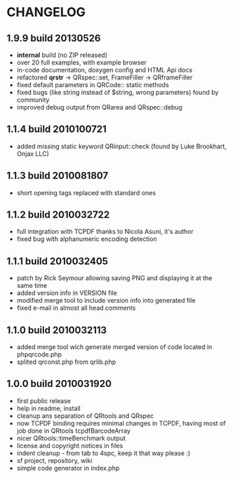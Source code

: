 CHANGELOG
=========

## 1.9.9 build 20130526

  - __internal__ build (no ZIP released)
  - over 20 full examples, with example browser
  - in-code documentation, doxygen config and HTML Api docs
  - refactored __qrstr__ -> QRspec::set, FrameFiller -> QRframeFiller
  - fixed default parameters in QRCode:: static methods
  - fixed bugs (like string instead of $string, wrong parameters) found by community
  - improved debug output from QRarea and QRspec::debug

## 1.1.4 build 2010100721

  - added missing static keyword QRinput::check (found by Luke Brookhart, Onjax LLC)
  
## 1.1.3 build 2010081807

  - short opening tags replaced with standard ones
  
## 1.1.2 build 2010032722

  - full integration with TCPDF thanks to Nicola Asuni, it's author
  - fixed bug with alphanumeric encoding detection

## 1.1.1 build 2010032405

  - patch by Rick Seymour allowing saving PNG and displaying it at the same time
  - added version info in VERSION file
  - modified merge tool to include version info into generated file
  - fixed e-mail in almost all head comments

## 1.1.0 build 2010032113

  - added merge tool wich generate merged version of code
    located in phpqrcode.php
  - splited qrconst.php from qrlib.php
  
## 1.0.0 build 2010031920 

  - first public release
  - help in readme, install
  - cleanup ans separation of QRtools and QRspec
  - now TCPDF binding requires minimal changes in TCPDF, having most of job
    done in QRtools tcpdfBarcodeArray
  - nicer QRtools::timeBenchmark output
  - license and copyright notices in files
  - indent cleanup - from tab to 4spc, keep it that way please :)
  - sf project, repository, wiki
  - simple code generator in index.php
